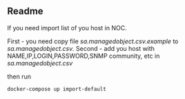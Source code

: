 Readme
-------

If you need import list of you host in NOC.
 
First - you need copy file
*sa.managedobject.csv.example* to *sa.managedobject.csv*. 
Second - add you host with NAME,IP,LOGIN,PASSWORD,SNMP community, etc in 
*sa.managedobject.csv*

then run 
~~~
docker-compose up import-default
~~~